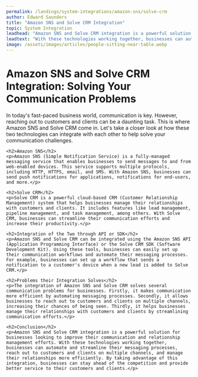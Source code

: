 ```yaml
---
permalink: /landings/system-integrations/amazon-sns/solve-crm
author: Edward Saunders
title: "Amazon SNS and Solve CRM Integration"
topic: System Integration
leadhead: "Amazon SNS and Solve CRM integration is a powerful solution for businesses looking to improve their communication and relationship management efforts"
leadtext: "With these technologies working together, businesses can automate and streamline their messaging processes, reach out to customers and clients on multiple channels, and manage their relationships more efficiently. By taking advantage of this integration, businesses can stay ahead of the competition and provide better service to their customers and clients."
image: /assets/images/articles/people-sitting-near-table.webp
---
```

<div class="arttext">	<h1>Amazon SNS and Solve CRM Integration: Solving Your Communication Problems</h1>
	<p>In today's fast-paced business world, communication is key. However, reaching out to customers and clients can be a daunting task. This is where Amazon SNS and Solve CRM come in. Let's take a closer look at how these two technologies can integrate with each other to help solve your communication challenges.</p>

	<h2>Amazon SNS</h2>
	<p>Amazon SNS (Simple Notification Service) is a fully-managed messaging service that enables businesses to send messages to and from web-enabled devices. This service supports multiple protocols, including HTTP, HTTPS, email, and SMS. With Amazon SNS, businesses can send push notifications for applications, notifications for end-users, and more.</p>

	<h2>Solve CRM</h2>
	<p>Solve CRM is a powerful cloud-based CRM (Customer Relationship Management) system that helps businesses manage their relationships with customers and clients. It includes features like lead management, pipeline management, and task management, among others. With Solve CRM, businesses can streamline their communication efforts and increase their productivity.</p>

	<h2>Integration of the Two through API or SDK</h2>
	<p>Amazon SNS and Solve CRM can be integrated using the Amazon SNS API (Application Programming Interface) or the Solve CRM SDK (Software Development Kit). Using these tools, businesses can easily set up their communication workflows and automate their messaging processes. For example, businesses can set up a workflow that sends a notification to a customer's device when a new lead is added to Solve CRM.</p>

	<h2>Problems their Integration Solves</h2>
	<p>The integration of Amazon SNS and Solve CRM solves several communication problems for businesses. Firstly, it makes communication more efficient by automating messaging processes. Secondly, it allows businesses to reach out to customers and clients on multiple channels, increasing their chances of being seen. Thirdly, it helps businesses manage their relationships with customers and clients by streamlining communication efforts.</p>

	<h2>Conclusion</h2>
	<p>Amazon SNS and Solve CRM integration is a powerful solution for businesses looking to improve their communication and relationship management efforts. With these technologies working together, businesses can automate and streamline their messaging processes, reach out to customers and clients on multiple channels, and manage their relationships more efficiently. By taking advantage of this integration, businesses can stay ahead of the competition and provide better service to their customers and clients.</p>
</div>